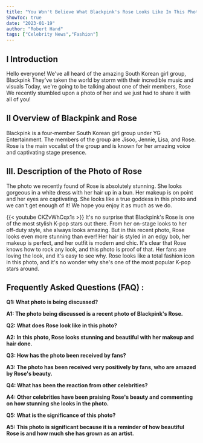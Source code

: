 ```yaml
---
title: "You Won't Believe What Blackpink's Rose Looks Like In This Photo!"
ShowToc: true 
date: "2023-01-19"
author: "Robert Hand" 
tags: ["Celebrity News","Fashion"]
---
```

## I Introduction

Hello everyone! We've all heard of the amazing South Korean girl group, Blackpink They've taken the world by storm with their incredible music and visuals Today, we're going to be talking about one of their members, Rose We recently stumbled upon a photo of her and we just had to share it with all of you!

## II Overview of Blackpink and Rose

Blackpink is a four-member South Korean girl group under YG Entertainment. The members of the group are Jisoo, Jennie, Lisa, and Rose. Rose is the main vocalist of the group and is known for her amazing voice and captivating stage presence.

## III. Description of the Photo of Rose

The photo we recently found of Rose is absolutely stunning. She looks gorgeous in a white dress with her hair up in a bun. Her makeup is on point and her eyes are captivating. She looks like a true goddess in this photo and we can't get enough of it! We hope you enjoy it as much as we do.

{{< youtube CKZvWhCqx1s >}} 
It's no surprise that Blackpink's Rose is one of the most stylish K-pop stars out there. From her on-stage looks to her off-duty style, she always looks amazing. But in this recent photo, Rose looks even more stunning than ever! Her hair is styled in an edgy bob, her makeup is perfect, and her outfit is modern and chic. It's clear that Rose knows how to rock any look, and this photo is proof of that. Her fans are loving the look, and it's easy to see why. Rose looks like a total fashion icon in this photo, and it's no wonder why she's one of the most popular K-pop stars around.

## Frequently Asked Questions (FAQ) :
**Q1: What photo is being discussed?**

**A1: The photo being discussed is a recent photo of Blackpink's Rose.**

**Q2: What does Rose look like in this photo?**

**A2: In this photo, Rose looks stunning and beautiful with her makeup and hair done.**

**Q3: How has the photo been received by fans?**

**A3: The photo has been received very positively by fans, who are amazed by Rose's beauty.**

**Q4: What has been the reaction from other celebrities?**

**A4: Other celebrities have been praising Rose's beauty and commenting on how stunning she looks in the photo.**

**Q5: What is the significance of this photo?**

**A5: This photo is significant because it is a reminder of how beautiful Rose is and how much she has grown as an artist.**



